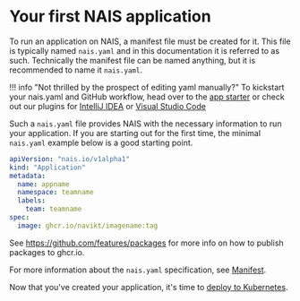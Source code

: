 # Your first NAIS application

To run an application on NAIS, a manifest file must be created for it. This file is typically named `nais.yaml` and in this documentation it is referred to as such. Technically the manifest file can be named anything, but it is recommended to name it `nais.yaml`.

!!! info "Not thrilled by the prospect of editing yaml manually?" 
    To kickstart your nais.yaml and GitHub workflow, 
    head over to the [app starter](https://start.nais.io) or check out our plugins for 
    [IntelliJ IDEA](https://plugins.jetbrains.com/plugin/16219-nais-starter) or 
    [Visual Studio Code](https://marketplace.visualstudio.com/items?itemName=navikt.nais-starter-vscode)

Such a `nais.yaml` file provides NAIS with the necessary information to run your application. If you are starting out for the first time, the minimal `nais.yaml` example below is a good starting point.

```yaml
apiVersion: "nais.io/v1alpha1"
kind: "Application"
metadata:
  name: appname
  namespace: teamname
  labels:
    team: teamname
spec:
  image: ghcr.io/navikt/imagename:tag
```

See https://github.com/features/packages for more info on how to publish packages to ghcr.io.

For more information about the `nais.yaml` specification, see [Manifest](../nais-application/application.md).

Now that you've created your application, it's time to [deploy to Kubernetes](../deployment/README.md).

